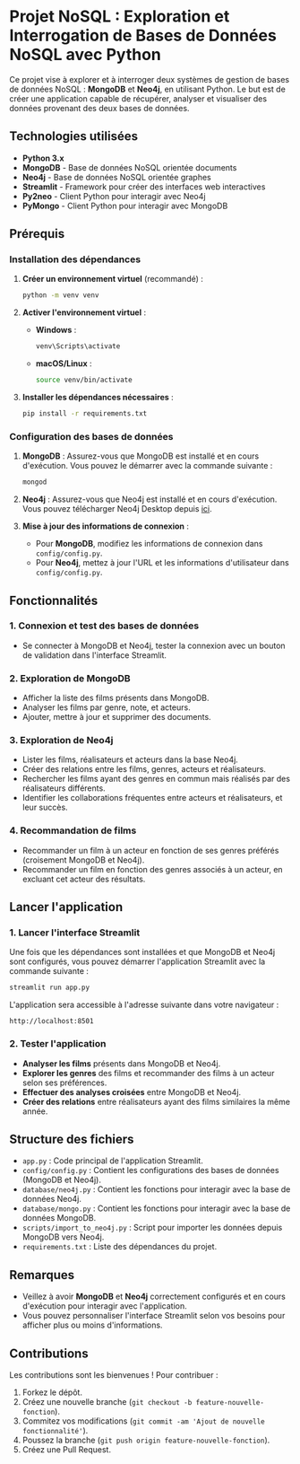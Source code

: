 
# Projet NoSQL : Exploration et Interrogation de Bases de Données NoSQL avec Python

Ce projet vise à explorer et à interroger deux systèmes de gestion de bases de données NoSQL : **MongoDB** et **Neo4j**, en utilisant Python. Le but est de créer une application capable de récupérer, analyser et visualiser des données provenant des deux bases de données.

## Technologies utilisées

- **Python 3.x**
- **MongoDB** - Base de données NoSQL orientée documents
- **Neo4j** - Base de données NoSQL orientée graphes
- **Streamlit** - Framework pour créer des interfaces web interactives
- **Py2neo** - Client Python pour interagir avec Neo4j
- **PyMongo** - Client Python pour interagir avec MongoDB

## Prérequis

### Installation des dépendances

1. **Créer un environnement virtuel** (recommandé) :
   ```bash
   python -m venv venv
   ```

2. **Activer l'environnement virtuel** :
   - **Windows** :
     ```bash
     venv\Scripts\activate
     ```
   - **macOS/Linux** :
     ```bash
     source venv/bin/activate
     ```

3. **Installer les dépendances nécessaires** :
   ```bash
   pip install -r requirements.txt
   ```

### Configuration des bases de données

1. **MongoDB** : Assurez-vous que MongoDB est installé et en cours d'exécution. Vous pouvez le démarrer avec la commande suivante :
   ```bash
   mongod
   ```

2. **Neo4j** : Assurez-vous que Neo4j est installé et en cours d'exécution. Vous pouvez télécharger Neo4j Desktop depuis [ici](https://neo4j.com/download/).

3. **Mise à jour des informations de connexion** :
   - Pour **MongoDB**, modifiez les informations de connexion dans `config/config.py`.
   - Pour **Neo4j**, mettez à jour l'URL et les informations d'utilisateur dans `config/config.py`.

## Fonctionnalités

### 1. **Connexion et test des bases de données**
   - Se connecter à MongoDB et Neo4j, tester la connexion avec un bouton de validation dans l'interface Streamlit.

### 2. **Exploration de MongoDB**
   - Afficher la liste des films présents dans MongoDB.
   - Analyser les films par genre, note, et acteurs.
   - Ajouter, mettre à jour et supprimer des documents.

### 3. **Exploration de Neo4j**
   - Lister les films, réalisateurs et acteurs dans la base Neo4j.
   - Créer des relations entre les films, genres, acteurs et réalisateurs.
   - Rechercher les films ayant des genres en commun mais réalisés par des réalisateurs différents.
   - Identifier les collaborations fréquentes entre acteurs et réalisateurs, et leur succès.

### 4. **Recommandation de films**
   - Recommander un film à un acteur en fonction de ses genres préférés (croisement MongoDB et Neo4j).
   - Recommander un film en fonction des genres associés à un acteur, en excluant cet acteur des résultats.

## Lancer l'application

### 1. **Lancer l'interface Streamlit**
   Une fois que les dépendances sont installées et que MongoDB et Neo4j sont configurés, vous pouvez démarrer l'application Streamlit avec la commande suivante :
   ```bash
   streamlit run app.py
   ```

   L'application sera accessible à l'adresse suivante dans votre navigateur :
   ```plaintext
   http://localhost:8501
   ```

### 2. **Tester l'application**

- **Analyser les films** présents dans MongoDB et Neo4j.
- **Explorer les genres** des films et recommander des films à un acteur selon ses préférences.
- **Effectuer des analyses croisées** entre MongoDB et Neo4j.
- **Créer des relations** entre réalisateurs ayant des films similaires la même année.

## Structure des fichiers

- `app.py` : Code principal de l'application Streamlit.
- `config/config.py` : Contient les configurations des bases de données (MongoDB et Neo4j).
- `database/neo4j.py` : Contient les fonctions pour interagir avec la base de données Neo4j.
- `database/mongo.py` : Contient les fonctions pour interagir avec la base de données MongoDB.
- `scripts/import_to_neo4j.py` : Script pour importer les données depuis MongoDB vers Neo4j.
- `requirements.txt` : Liste des dépendances du projet.

## Remarques

- Veillez à avoir **MongoDB** et **Neo4j** correctement configurés et en cours d'exécution pour interagir avec l'application.
- Vous pouvez personnaliser l'interface Streamlit selon vos besoins pour afficher plus ou moins d'informations.
  
## Contributions

Les contributions sont les bienvenues ! Pour contribuer :
1. Forkez le dépôt.
2. Créez une nouvelle branche (`git checkout -b feature-nouvelle-fonction`).
3. Commitez vos modifications (`git commit -am 'Ajout de nouvelle fonctionnalité'`).
4. Poussez la branche (`git push origin feature-nouvelle-fonction`).
5. Créez une Pull Request.

